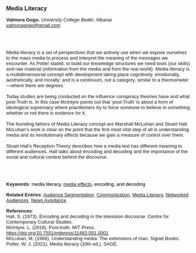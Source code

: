 <!DOCTYPE html><html lang="en"><head><title="Media Literacy"></head>
<body><p><font face="Poppins, Calibri, sans-serif" size="3"><b>Media Literacy</b></font></p>
<p><font face="Poppins, Calibri, sans-serif" size="2"><b>Valmora Gogo</b>, <i>University College Bedër, Albania</i><br><a href="mailto:valmoragogo@gmail.com" target="blank">valmoragogo@gmail.com</a></font></p>
<p><font face="Poppins, Calibri, sans-serif" size="2"><br><br><br>Media literacy is a set of perspectives that we actively use when we expose ourselves to the mass media to process and interpret the meaning of the messages we encounter. As Potter stated, to build our knowledge structures we need tools (our skills) and raw material (information from the media and from the real world). Media literacy is a multidimensional concept with development taking place cognitively, emotionally, aesthetically, and morally; and is a continuum, not a category, similar to a thermometer—where there are degrees.<br><br>Today studies are being conducted on the influence conspiracy theories have and what post-Truth is. In this case McIntyre points out that ‘post-Truth’ is about a form of ideological supremacy where practitioners try to force someone to believe in something whether or not there is evidence for it.<br><br>The founding fathers of Media Literacy concept are Marshall McLuhan and Stuart Hall. McLuhan’s work is clear on the point that the first most vital step of all is understanding media and its revolutionary effects because we gain a measure of control over them.  <br><br>Stuart Hall’s Reception Theory describes how a media text has different meaning to different audiences. Hall talks about encoding and decoding and the importance of the social and cultural context behind the discourse.<br><br><br><br></font></p>
<p><font face="Poppins, Calibri, sans-serif" size="2"><b>Keywords</b>: </span></span></font></font></span></font><font color="#000000"><span style="text-decoration: none"><font face="calibri, sans-serif"><font size="2" style="font-size: 10pt"><span style="letter-spacing: -0.1pt"><span lang="en-gb">m</span></span></font></font></span></font><font color="#000000"><span style="text-decoration: none"><font face="calibri, sans-serif"><font size="2" style="font-size: 10pt"><span style="letter-spacing: -0.1pt"><span lang="en-gb">edia literacy, <a href="./media effects.html">media effects</a>, encoding, and decoding</span></span></font></font></span></font></font></p>
<p><font face="Poppins, Calibri, sans-serif" size="2"><b>Related Entries</b>: <a href="./audience-segmentation.html">Audience Segmentation</a>, <a href="./communication.html">Communication</a>, <a href="./media-literacy.html">Media Literacy</a>, <a href="./networked-audiences.html">Networked Audiences</a>, <a href="./news-avoidance.html">News Avoidance</a></font></p>
<p><font face="Poppins, Calibri, sans-serif" size="2"><b>References</b>:<br>Hall, S. (1973). Encoding and decoding in the television discourse. Centre for Contemporary Cultural Studies.<br>McIntyre, L. (2018). Post-truth. MIT Press. <a href="https://doi.org/10.7551/mitpress/11483.001.0001" target="_blank">https://doi.org/10.7551/mitpress/11483.001.0001</a><br>McLuhan, M. (1966). Understanding media: The extensions of man. Signet Books.<br>Potter, W. J. (2021). Media literacy (10th ed.). SAGE.</font></p>
</body>